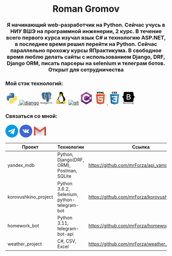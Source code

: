 <h1 align="center">Roman Gromov</h1>
<h3 align="center">Я начинающий web-разработчик на Python. Сейчас учусь в НИУ ВШЭ на программной инженерии, 2 курс. В течение всего первого курса изучал язык C# и технологию ASP.NET, в последнее время решил перейти на Python. Сейчас параллельно прохожу курсы ЯПрактикума. В свободное время люблю делать сайты с использованием Django, DRF, Django ORM, писать парсеры на selenium и телеграм ботов. Открыт для сотрудничества</h3>




<h3 align="left"><b>Мой стэк технологий:</b></h3>
<p align="left">
<a href="https://www.python.org" target="_blank" rel="noreferrer"><img src="https://raw.githubusercontent.com/devicons/devicon/master/icons/python/python-original.svg" alt="python" width="40" height="40"/> 
<a href="https://www.djangoproject.com/" target="_blank" rel="noreferrer"><img src="https://cdn.worldvectorlogo.com/logos/django.svg" alt="django" width="40" height="40"/></a>
</a>
<a href="https://www.postgresql.org" target="_blank" rel="noreferrer"><img src="https://raw.githubusercontent.com/devicons/devicon/master/icons/postgresql/postgresql-original-wordmark.svg" alt="postgresql" width="40" height="40"/></a>
<a href="https://www.linux.org/" target="_blank" rel="noreferrer"><img src="https://raw.githubusercontent.com/devicons/devicon/master/icons/linux/linux-original.svg" alt="linux" width="40" height="40"/></a>
<a href="https://git-scm.com/" target="_blank" rel="noreferrer"><img src="https://www.vectorlogo.zone/logos/git-scm/git-scm-icon.svg" alt="git" width="40" height="40"/></a>
<a href="https://www.w3schools.com/cs/" target="_blank" rel="noreferrer"><img src="https://raw.githubusercontent.com/devicons/devicon/master/icons/csharp/csharp-original.svg" alt="csharp" width="40" height="40"/></a>
<a href="https://www.w3.org/html/" target="_blank" rel="noreferrer"> <img src="https://raw.githubusercontent.com/devicons/devicon/master/icons/html5/html5-original-wordmark.svg" alt="html5" width="40" height="40"/> </a>
<a href="https://www.w3schools.com/css/" target="_blank" rel="noreferrer"> <img src="https://raw.githubusercontent.com/devicons/devicon/master/icons/css3/css3-original-wordmark.svg" alt="css3" width="40" height="40"/></a>
<a href="https://getbootstrap.com" target="_blank" rel="noreferrer"> <img src="https://raw.githubusercontent.com/devicons/devicon/master/icons/bootstrap/bootstrap-plain-wordmark.svg" alt="bootstrap" width="40" height="40"/></a><p>

<h3 align="left"><b>Связаться со мной:</b></h3>
<p align="left">
<a href="https://t.me/R_Gromov" target="_blank" rel="noreferrer"> <img src="assets/free-icon-telegram-2111646.png" alt="bootstrap" width="40" height="40"/></a>
<a href="https://vk.com/gromovrom" target="_blank" rel="noreferrer"><img src="assets/free-icon-vkontakte-4494517.png" alt="csharp" width="40" height="40"/></a>
<a href="mailto:r.gromov.official@gmail.com" target="_blank" rel="noreferrer"><img src="assets/free-icon-gmail-2504727.png" alt="css3" width="40" height="40"/> </a><a href="https://www.djangoproject.com/" target="_blank" rel="noreferrer"></a></p>

Проект | Технологии | Ссылка | 
--- | --- | --- | 
yandex_mdb | Python, Django(DRF, ORM), Postman, SQLite | https://github.com/mrForza/api_yamdb
korovushkino_project | Python 3.6.2, Selenium, python-telegram-bot | https://github.com/mrForza/korovushkino_project | 
homework_bot | Python 3.11, telegram-bot-api | https://github.com/mrForza/homework_bot
weather_project | C#, CSV, Excel | https://github.com/mrForza/weather_project
